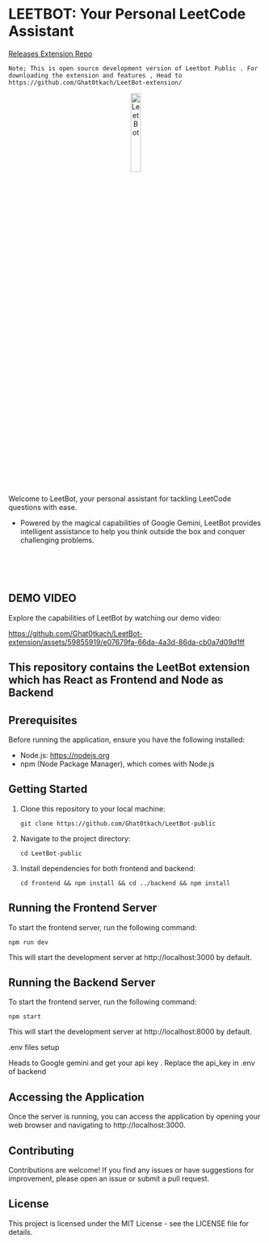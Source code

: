 # LEETBOT: Your Personal LeetCode Assistant

[Releases Extension Repo](https://github.com/Ghat0tkach/LeetBot-extension)

```
Note; This is open source development version of Leetbot Public . For downloading the extension and features , Head to https://github.com/Ghat0tkach/LeetBot-extension/
```
<p align="center">
  <img src="https://github.com/Ghat0tkach/LeetBot/assets/59855919/d108c510-e2d8-4c47-aea1-40485d55135e" alt="LeetBot" width="20%" height="20%">
</p>

Welcome to LeetBot, your personal assistant for tackling LeetCode questions with ease.
- Powered by the magical capabilities of Google Gemini, LeetBot provides intelligent assistance to help you think outside the box and conquer challenging problems.

<br>
<br>

<br>

## DEMO VIDEO

Explore the capabilities of LeetBot by watching our demo video:

https://github.com/Ghat0tkach/LeetBot-extension/assets/59855919/e07679fa-66da-4a3d-86da-cb0a7d09d1ff

## This repository contains the LeetBot extension which has React as Frontend and Node as Backend

Prerequisites
-------------
Before running the application, ensure you have the following installed:

- Node.js: https://nodejs.org
- npm (Node Package Manager), which comes with Node.js

Getting Started
---------------
1. Clone this repository to your local machine:

    ```
    git clone https://github.com/Ghat0tkach/LeetBot-public
    ```

2. Navigate to the project directory:

    ```
    cd LeetBot-public
    ```

3. Install dependencies for both frontend and backend:

    ```
    cd frontend && npm install && cd ../backend && npm install
    ```

Running the Frontend Server
---------------------------
To start the frontend server, run the following command:

``npm run dev``

This will start the development server at http://localhost:3000 by default.



Running the Backend Server
---------------------------

To start the frontend server, run the following command:

``npm start``

This will start the development server at http://localhost:8000 by default.


.env files setup

Heads to Google gemini and get your api key . Replace the api_key in .env of backend


Accessing the Application
-------------------------
Once the server is running, you can access the application by opening your web browser and navigating to http://localhost:3000.


Contributing
------------
Contributions are welcome! If you find any issues or have suggestions for improvement, please open an issue or submit a pull request.

License
-------
This project is licensed under the MIT License - see the LICENSE file for details.


